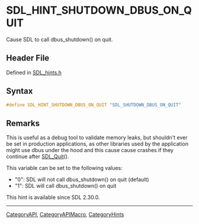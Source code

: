 # SDL_HINT_SHUTDOWN_DBUS_ON_QUIT

Cause SDL to call dbus_shutdown() on quit.

## Header File

Defined in [SDL_hints.h](https://github.com/libsdl-org/SDL/blob/SDL2/include/SDL_hints.h)

## Syntax

```c
#define SDL_HINT_SHUTDOWN_DBUS_ON_QUIT "SDL_SHUTDOWN_DBUS_ON_QUIT"
```

## Remarks

This is useful as a debug tool to validate memory leaks, but shouldn't ever
be set in production applications, as other libraries used by the
application might use dbus under the hood and this cause cause crashes if
they continue after [SDL_Quit](SDL_Quit)().

This variable can be set to the following values:

- "0": SDL will not call dbus_shutdown() on quit (default)
- "1": SDL will call dbus_shutdown() on quit

This hint is available since SDL 2.30.0.

----
[CategoryAPI](CategoryAPI), [CategoryAPIMacro](CategoryAPIMacro), [CategoryHints](CategoryHints)

